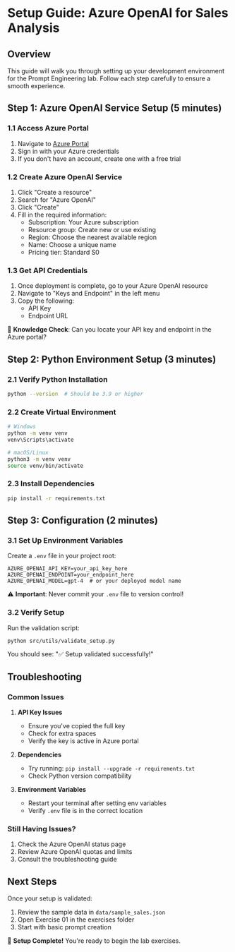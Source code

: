 # Setup Guide: Azure OpenAI for Sales Analysis

## Overview
This guide will walk you through setting up your development environment for the Prompt Engineering lab. Follow each step carefully to ensure a smooth experience.

## Step 1: Azure OpenAI Service Setup (5 minutes)

### 1.1 Access Azure Portal
1. Navigate to [Azure Portal](https://portal.azure.com)
2. Sign in with your Azure credentials
3. If you don't have an account, create one with a free trial

### 1.2 Create Azure OpenAI Service
1. Click "Create a resource"
2. Search for "Azure OpenAI"
3. Click "Create"
4. Fill in the required information:
   - Subscription: Your Azure subscription
   - Resource group: Create new or use existing
   - Region: Choose the nearest available region
   - Name: Choose a unique name
   - Pricing tier: Standard S0

### 1.3 Get API Credentials
1. Once deployment is complete, go to your Azure OpenAI resource
2. Navigate to "Keys and Endpoint" in the left menu
3. Copy the following:
   - API Key
   - Endpoint URL

🤔 **Knowledge Check**: Can you locate your API key and endpoint in the Azure portal?

## Step 2: Python Environment Setup (3 minutes)

### 2.1 Verify Python Installation
```bash
python --version  # Should be 3.9 or higher
```

### 2.2 Create Virtual Environment
```bash
# Windows
python -m venv venv
venv\Scripts\activate

# macOS/Linux
python3 -m venv venv
source venv/bin/activate
```

### 2.3 Install Dependencies
```bash
pip install -r requirements.txt
```

## Step 3: Configuration (2 minutes)

### 3.1 Set Up Environment Variables
Create a `.env` file in your project root:
```plaintext
AZURE_OPENAI_API_KEY=your_api_key_here
AZURE_OPENAI_ENDPOINT=your_endpoint_here
AZURE_OPENAI_MODEL=gpt-4  # or your deployed model name
```

⚠️ **Important**: Never commit your `.env` file to version control!

### 3.2 Verify Setup
Run the validation script:
```bash
python src/utils/validate_setup.py
```

You should see: "✅ Setup validated successfully!"

## Troubleshooting

### Common Issues

1. **API Key Issues**
   - Ensure you've copied the full key
   - Check for extra spaces
   - Verify the key is active in Azure portal

2. **Dependencies**
   - Try running: `pip install --upgrade -r requirements.txt`
   - Check Python version compatibility

3. **Environment Variables**
   - Restart your terminal after setting env variables
   - Verify `.env` file is in the correct location

### Still Having Issues?
1. Check the Azure OpenAI status page
2. Review Azure OpenAI quotas and limits
3. Consult the troubleshooting guide

## Next Steps
Once your setup is validated:
1. Review the sample data in `data/sample_sales.json`
2. Open Exercise 01 in the exercises folder
3. Start with basic prompt creation

🎯 **Setup Complete!** You're ready to begin the lab exercises.
